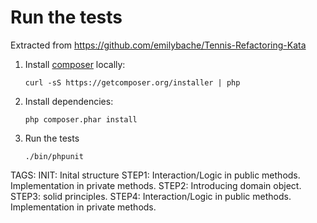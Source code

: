 # Run the tests

Extracted from https://github.com/emilybache/Tennis-Refactoring-Kata

1. Install [composer](https://getcomposer.org) locally:

	`curl -sS https://getcomposer.org/installer | php`
2. Install dependencies:

	`php composer.phar install`
3. Run the tests

	`./bin/phpunit`
	
	
TAGS:
    INIT: Inital structure
    STEP1: Interaction/Logic in public methods. Implementation in private methods.
    STEP2: Introducing domain object.
    STEP3: solid principles.
    STEP4: Interaction/Logic in public methods. Implementation in private methods.
